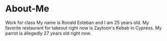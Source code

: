 # About-Me
Work for class
My name is Ronald Esteban and I am 25 years old. My favorite restaurant for takeout right now is Zaytoon's Kebab in Cypress. My parrot is allegedly 27 years old right now.